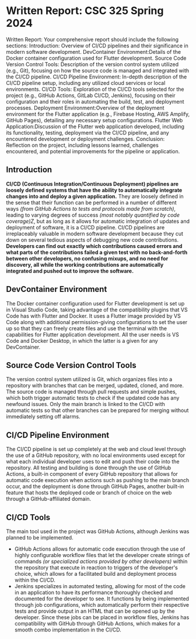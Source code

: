 # Written Report: CSC 325 Spring 2024
Written Report: Your comprehensive report should include the following sections:
Introduction: Overview of CI/CD pipelines and their significance in modern software development.
DevContainer Environment:Details of the Docker container configuration used for Flutter development.
Source Code Version Control Tools: Description of the version control system utilized (e.g., Git), focusing on how the source code is managed and integrated with the CI/CD pipeline.
CI/CD Pipeline Environment: In-depth description of the CI/CD pipeline setup, including any utilized cloud services or local environments.
CI/CD Tools: Exploration of the CI/CD tools selected for the project (e.g., GitHub Actions, GitLab CI/CD, Jenkins), focusing on their configuration and their roles in automating the build, test, and deployment processes.
Deployment Environment:Overview of the deployment environment for the Flutter application (e.g., Firebase Hosting, AWS Amplify, GitHub Pages), detailing any necessary setup configurations.
Flutter Web Application:Discussion of the Flutter web application developed, including its functionality, testing, deployment via the CI/CD pipeline, and any encountered development or deployment challenges.
Conclusion: Reflection on the project, including lessons learned, challenges encountered, and potential improvements for the pipeline or application.

## Introduction
**CI/CD (Continuous Integration/Continuous Deployment) pipelines are loosely defined systems that have the ability to automatically integrate changes into and deploy a given application.** They are loosely defined in the sense that their function can be performed in a number of different ways *(from GitHub Actions to tests and protocols made from scratch)*, leading to varying degrees of success *(most notably quantified by code coverage)Z*, but as long as it allows for automatic integration of updates and deployment of software, it is a CI/CD pipeline. CI/CD pipelines are irreplaceably valuable in modern software development because they cut down on several tedious aspects of debugging new code contributions. **Developers can find out exactly which contributions caused errors and what parts of the contributions failed a given test with no back-and-forth between other developers, no confusing mixups, and no need for discovery, all while the working contributions are automatically integrated and pushed out to improve the software.**

## DevContainer Environment
The Docker container configuration used for Flutter development is set up in Visual Studio Code, taking advantage of the compatibility plugins that VS Code has with Flutter and Docker. It uses a Flutter image provided by VS Code along with additional permission-giving configurations to set the user up so that they can freely create files and use the terminal with the capabilities for Flutter application development. All the user needs is VS Code and Docker Desktop, in which the latter is a given for any DevContainer.

## Source Code Version Control Tools
The version control system utilized is Git, which organizes files into a repository with branches that can be merged, updated, cloned, and more. The source code is managed through pull requests and simple pushes, which both trigger automatic tests to check if the updated code has any newfound issues. Only the main branch is linked to the CI/CD with automatic tests so that other branches can be prepared for merging without immediately setting off alarms.

## CI/CD Pipeline Environment
The CI/CD pipeline is set up completely at the web and cloud level through the use of a GitHub repository, with no local environments used except for what each individual developer uses to edit and push their code into the repository. All testing and building is done through the use of GitHub Actions, a built-in component of every GitHub repository that allows for automatic code execution when actions such as pushing to the main branch occur, and the deployment is done through GitHub Pages, another built-in feature that hosts the deployed code or branch of choice on the web through a GitHub-affiliated domain.

## CI/CD Tools
The main tool used in the project was GitHub Actions, although Jenkins was planned to be implemented.
- GitHub Actions allows for automatic code execution through the use of highly configurable workflow files that let the developer create strings of commands *(or specialized actions provided by other developers)* within the repository that execute in reaction to triggers of the developer's choice, which allows for a facilitated build and deployment process within the CI/CD. 
- Jenkins specializes in automated testing, allowing for most of the code in an application to have its performance thoroughly checked and documented for the developer to see. It functions by being implemented through job configurations, which automatically perform their respective tests and provide output in an HTML that can be opened up by the developer. Since these jobs can be placed in workflow files, Jenkins has compatibility with GitHub through GitHub Actions, which makes for a smooth combo implementation in the CI/CD.
